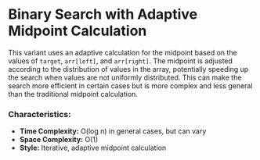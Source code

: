# Binary Search with Adaptive Midpoint Calculation

This variant uses an adaptive calculation for the midpoint based on the values of `target`, `arr[left]`, and `arr[right]`. The midpoint is adjusted according to the distribution of values in the array, potentially speeding up the search when values are not uniformly distributed. This can make the search more efficient in certain cases but is more complex and less general than the traditional midpoint calculation.

### Characteristics:
- **Time Complexity:** O(log n) in general cases, but can vary
- **Space Complexity:** O(1)
- **Style:** Iterative, adaptive midpoint calculation
